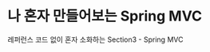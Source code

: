 # 나 혼자 만들어보는 Spring MVC
레퍼런스 코드 없이 혼자 소화하는 Section3 - Spring MVC



[//]: # (TODO Stub Data 구현 : com.cafe.member.controller.stub)

[//]: # (TODO 트랜잭션 기능 구현 : com.cafe.config)

[//]: # (TODO email sender 기능 구현 : com.cafe.utils.email)

[//]: # (TODO Event Listener : com.cafe.utils.event )

[//]: # (TODO Testing)

[//]: # (TODO API 문서 작성 코드)

[//]: # (TODO local / production 개발환경 분리)

[//]: # (TODO File upload 기능 구현 : com.cafe.coffee.service;com.cafe.coffee.service)

[//]: # (TODO Rest Template 또는 WebClient)

[//]: # (TODO Spring BeanWrapper : design pattern)

[//]: # (TODO Discord 메세지 봇 또는 Slack 메세지 봇)